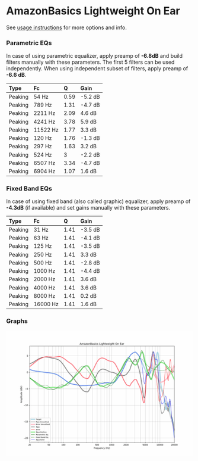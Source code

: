 # AmazonBasics Lightweight On Ear
See [usage instructions](https://github.com/jaakkopasanen/AutoEq#usage) for more options and info.

### Parametric EQs
In case of using parametric equalizer, apply preamp of **-6.8dB** and build filters manually
with these parameters. The first 5 filters can be used independently.
When using independent subset of filters, apply preamp of **-6.6 dB**.

| Type    | Fc       |    Q | Gain    |
|:--------|:---------|:-----|:--------|
| Peaking | 54 Hz    | 0.59 | -5.2 dB |
| Peaking | 789 Hz   | 1.31 | -4.7 dB |
| Peaking | 2211 Hz  | 2.09 | 4.6 dB  |
| Peaking | 4241 Hz  | 3.78 | 5.9 dB  |
| Peaking | 11522 Hz | 1.77 | 3.3 dB  |
| Peaking | 120 Hz   | 1.76 | -1.3 dB |
| Peaking | 297 Hz   | 1.63 | 3.2 dB  |
| Peaking | 524 Hz   | 3    | -2.2 dB |
| Peaking | 6507 Hz  | 3.34 | -4.7 dB |
| Peaking | 6904 Hz  | 1.07 | 1.6 dB  |

### Fixed Band EQs
In case of using fixed band (also called graphic) equalizer, apply preamp of **-4.3dB**
(if available) and set gains manually with these parameters.

| Type    | Fc       |    Q | Gain    |
|:--------|:---------|:-----|:--------|
| Peaking | 31 Hz    | 1.41 | -3.5 dB |
| Peaking | 63 Hz    | 1.41 | -4.1 dB |
| Peaking | 125 Hz   | 1.41 | -3.5 dB |
| Peaking | 250 Hz   | 1.41 | 3.3 dB  |
| Peaking | 500 Hz   | 1.41 | -2.8 dB |
| Peaking | 1000 Hz  | 1.41 | -4.4 dB |
| Peaking | 2000 Hz  | 1.41 | 3.6 dB  |
| Peaking | 4000 Hz  | 1.41 | 3.6 dB  |
| Peaking | 8000 Hz  | 1.41 | 0.2 dB  |
| Peaking | 16000 Hz | 1.41 | 1.6 dB  |

### Graphs
![](./AmazonBasics%20Lightweight%20On%20Ear.png)